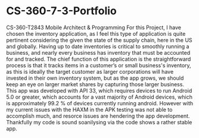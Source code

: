 # CS-360-7-3-Portfolio
CS-360-T2843 Mobile Architect &amp; Programming
For this Project, I have chosen the inventory application, as I feel this type of application is quite pertinent considering the given the state of the supply chain, here in the US and globally. Having up to date inventories is critical to smoothly running a business, and nearly every business has inventory that must be accounted for and tracked. The chief function of this application is the straightforward process is that it tracks items in a customer’s or small business's inventory, as this is ideally the target customer as larger corporations will have invested in their own inventory system, but as the app grows, we should keep an eye on larger market shares by capturing those larger business. This app was developed with API 33, which requires devices to run Android 5.0 or greater, which accounts for a vast majority of Android devices, which is approximately 99.2 % of devices currently running android. However with my current issues with the HAXM in the APK testing was not able to accomplish much, and resorce issues are hendering the app development. Thankfully my code is sound soanilysing via the code shows a rather stable app. 
